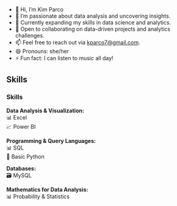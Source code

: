 - 👋 Hi, I’m Kim Parco
- 👀 I’m passionate about data analysis and uncovering insights.
- 🌱 Currently expanding my skills in data science and analytics.
- 💞️ Open to collaborating on data-driven projects and analytics challenges.
- 📫 Feel free to reach out via kparco7@gmail.com.
- 😄 Pronouns: she/her
- ⚡ Fun fact: I can listen to music all day!

<!---
kimparco15/kimparco15 is a ✨ special ✨ repository because its `README.md` (this file) appears on your GitHub profile.
You can click the Preview link to take a look at your changes.
--->
## Skills

### Skills  

**Data Analysis & Visualization:**  
📊 Excel  
📈 Power BI  

**Programming & Query Languages:**  
📊 SQL  
🐍 Basic Python  

**Databases:**  
🗃️ MySQL  

**Mathematics for Data Analysis:**  
📊 Probability & Statistics  

